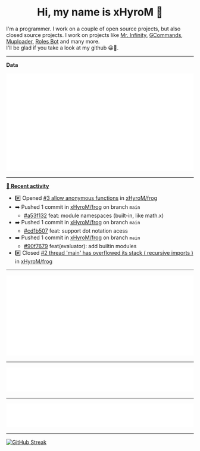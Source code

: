 <p align="center">
    <!-- <img src="https://avatars.githubusercontent.com/u/56601352" width="192" alt="hyro's pfp" /> -->
    <h1 align="center">Hi, my name is xHyroM 👋</h1>
</p>

I'm a programmer. I work on a couple of open source projects, but also closed source projects. I work on projects like [Mr. Infinity](https://discord.com/oauth2/authorize?client_id=720321585625694239&scope=bot%20applications.commands&permissions=8&redirect_uri=https://blobs.gq/imanager&prompt=consent&response_type=code), [GCommands](https://github.com/Garlic-Team/GCommands), [Muploader](https://github.com/xHyroM/Muploader), [Roles Bot](https://github.com/xHyroM/roles-bot) and many more.  
I'll be glad if you take a look at my github 😀👀.

___
**Data**

<img src="https://github.com/xHyroM/xHyroM/blob/master/.cache/base.svg">

___

**[📰 Recent activity](https://github.com/xHyroM)**
* #️⃣ Opened [#3 allow anonymous functions](https://github.com/xHyroM/frog/issues/3) in [xHyroM/frog](https://github.com/xHyroM/frog)
* ➡️ Pushed 1 commit in [xHyroM/frog](https://github.com/xHyroM/frog) on branch `main`
  * [#a53f132](https://github.com/xHyroM/frog/commit/a53f132) feat: module namespaces (built-in, like math.x)
* ➡️ Pushed 1 commit in [xHyroM/frog](https://github.com/xHyroM/frog) on branch `main`
  * [#cd1b507](https://github.com/xHyroM/frog/commit/cd1b507) feat: support dot notation acess
* ➡️ Pushed 1 commit in [xHyroM/frog](https://github.com/xHyroM/frog) on branch `main`
  * [#90f7679](https://github.com/xHyroM/frog/commit/90f7679) feat(evaluator): add builtin modules
* #️⃣ Closed [#2 thread &#39;main&#39; has overflowed its stack ( recursive imports )](https://github.com/xHyroM/frog/issues/2) in [xHyroM/frog](https://github.com/xHyroM/frog)


___

<img src="https://github.com/xHyroM/xHyroM/blob/master/.cache/isocalendar.svg">

___

<img src="https://github.com/xHyroM/xHyroM/blob/master/.cache/languages.svg">

___

<img src="https://github.com/xHyroM/xHyroM/blob/master/.cache/achievements.svg">

___

[![GitHub Streak](https://github-readme-streak-stats.herokuapp.com?user=xHyroM&theme=dark&hide_border=true&date_format=M%20j%5B%2C%20Y%5D)](https://git.io/streak-stats)
